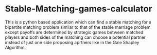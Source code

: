 # Stable-Matching-games-calculator
This is a python based application which can find a stable matching for a bipartite matching problem similar to that of the stable marriage problem except payoffs are determined by strategic games between matched players and both sides of the matching can choose a potential partner instead of just one side proposing aprtners like in the Gale Shapley Algorithm.
